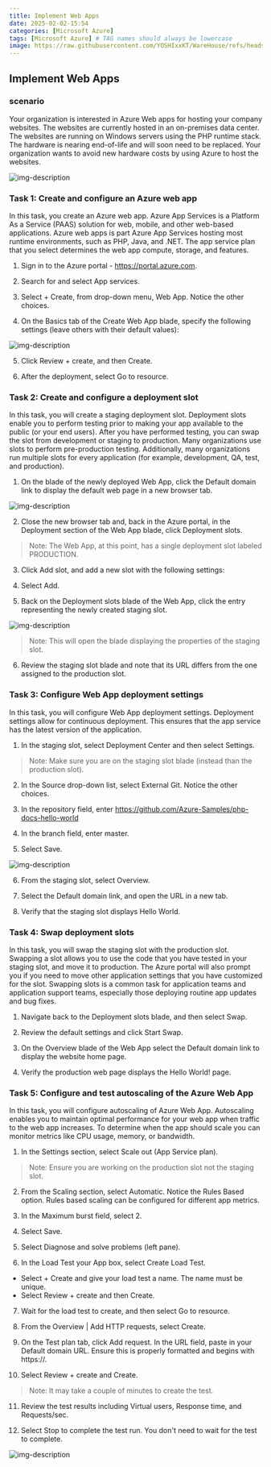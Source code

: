 ```yaml
---
title: Implement Web Apps
date: 2025-02-02-15:54
categories: [Microsoft Azure]
tags: [Microsoft Azure] # TAG names should always be lowercase
image: https://raw.githubusercontent.com/YOSHIxxKT/WareHouse/refs/heads/main/images/images/1_LPsV4yody2YbNDFZjz6mmg.png
---
```


## Implement Web Apps

### scenario

Your organization is interested in Azure Web apps for hosting your company websites. The websites are currently hosted in an on-premises data center. The websites are running on Windows servers using the PHP runtime stack. The hardware is nearing end-of-life and will soon need to be replaced. Your organization wants to avoid new hardware costs by using Azure to host the websites.

![img-description](https://raw.githubusercontent.com/YOSHIxxKT/WareHouse/refs/heads/main/images/images/az104-lab09a-architecture.png)

### Task 1: Create and configure an Azure web app

In this task, you create an Azure web app. Azure App Services is a Platform As a Service (PAAS) solution for web, mobile, and other web-based applications. Azure web apps is part Azure App Services hosting most runtime environments, such as PHP, Java, and .NET. The app service plan that you select determines the web app compute, storage, and features.

1. Sign in to the Azure portal - https://portal.azure.com.

2. Search for and select App services.

3. Select + Create, from drop-down menu, Web App. Notice the other choices.

4. On the Basics tab of the Create Web App blade, specify the following settings (leave others with their default values):

![img-description](https://raw.githubusercontent.com/YOSHIxxKT/WareHouse/refs/heads/main/images/images/Lab9a-1-4.png)

5. Click Review + create, and then Create.

6. After the deployment, select Go to resource.

### Task 2: Create and configure a deployment slot

In this task, you will create a staging deployment slot. Deployment slots enable you to perform testing prior to making your app available to the public (or your end users). After you have performed testing, you can swap the slot from development or staging to production. Many organizations use slots to perform pre-production testing. Additionally, many organizations run multiple slots for every application (for example, development, QA, test, and production).

1. On the blade of the newly deployed Web App, click the Default domain link to display the default web page in a new browser tab.

![img-description](https://raw.githubusercontent.com/YOSHIxxKT/WareHouse/refs/heads/main/images/images/Lab9a-2-1.png)

2. Close the new browser tab and, back in the Azure portal, in the Deployment section of the Web App blade, click Deployment slots.

> Note: The Web App, at this point, has a single deployment slot labeled PRODUCTION.

3. Click Add slot, and add a new slot with the following settings:

4. Select Add.

5. Back on the Deployment slots blade of the Web App, click the entry representing the newly created staging slot.

![img-description](https://raw.githubusercontent.com/YOSHIxxKT/WareHouse/refs/heads/main/images/images/Lab9a-2-5.png)

> Note: This will open the blade displaying the properties of the staging slot.

6. Review the staging slot blade and note that its URL differs from the one assigned to the production slot.

### Task 3: Configure Web App deployment settings

In this task, you will configure Web App deployment settings. Deployment settings allow for continuous deployment. This ensures that the app service has the latest version of the application.

1. In the staging slot, select Deployment Center and then select Settings.
> Note: Make sure you are on the staging slot blade (instead than the production slot).

2. In the Source drop-down list, select External Git. Notice the other choices.

3. In the repository field, enter https://github.com/Azure-Samples/php-docs-hello-world

4. In the branch field, enter master.

5. Select Save.

![img-description](https://raw.githubusercontent.com/YOSHIxxKT/WareHouse/refs/heads/main/images/images/Lab9a-3-5.png)

6. From the staging slot, select Overview.

7. Select the Default domain link, and open the URL in a new tab.

8. Verify that the staging slot displays Hello World.


### Task 4: Swap deployment slots

In this task, you will swap the staging slot with the production slot. Swapping a slot allows you to use the code that you have tested in your staging slot, and move it to production. The Azure portal will also prompt you if you need to move other application settings that you have customized for the slot. Swapping slots is a common task for application teams and application support teams, especially those deploying routine app updates and bug fixes.

1. Navigate back to the Deployment slots blade, and then select Swap.

2. Review the default settings and click Start Swap.

3. On the Overview blade of the Web App select the Default domain link to display the website home page.

4. Verify the production web page displays the Hello World! page.

### Task 5: Configure and test autoscaling of the Azure Web App

In this task, you will configure autoscaling of Azure Web App. Autoscaling enables you to maintain optimal performance for your web app when traffic to the web app increases. To determine when the app should scale you can monitor metrics like CPU usage, memory, or bandwidth.

1. In the Settings section, select Scale out (App Service plan).
> Note: Ensure you are working on the production slot not the staging slot.

2. From the Scaling section, select Automatic. Notice the Rules Based option. Rules based scaling can be configured for different app metrics.

3. In the Maximum burst field, select 2.

4. Select Save.

5. Select Diagnose and solve problems (left pane).

6. In the Load Test your App box, select Create Load Test.

* Select + Create and give your load test a name. The name must be unique.
* Select Review + create and then Create.

7. Wait for the load test to create, and then select Go to resource.

8. From the Overview | Add HTTP requests, select Create.

9. On the Test plan tab, click Add request. In the URL field, paste in your Default domain URL. Ensure this is properly formatted and begins with https://.

10. Select Review + create and Create.
> Note: It may take a couple of minutes to create the test.

11. Review the test results including Virtual users, Response time, and Requests/sec.

12. Select Stop to complete the test run. You don't need to wait for the test to complete.

![img-description](https://raw.githubusercontent.com/YOSHIxxKT/WareHouse/refs/heads/main/images/images/Lab9a-3-12.png)

